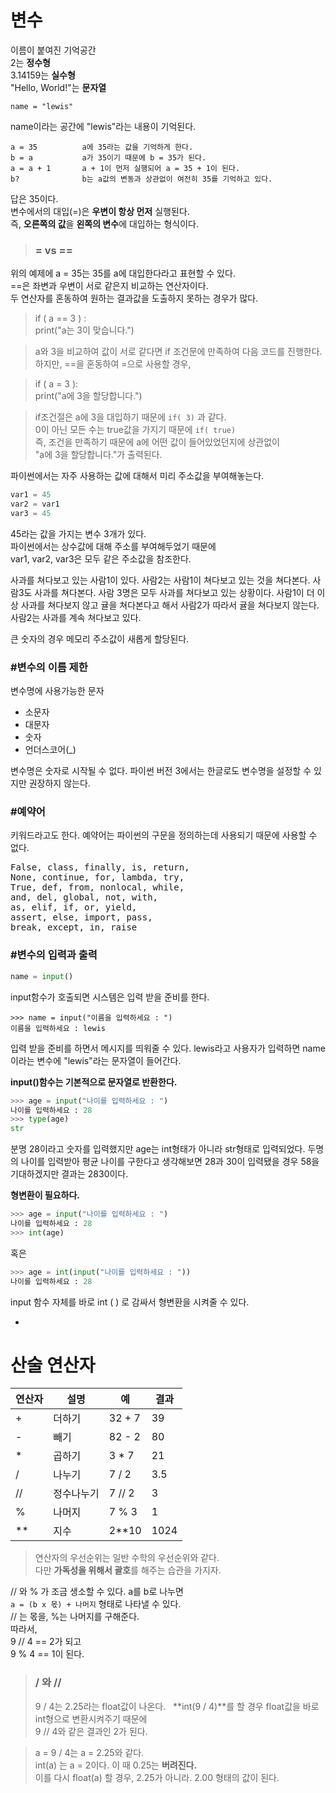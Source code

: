 # 변수 

이름이 붙여진 기억공간   
2는 **정수형**  
3.14159는 **실수형**     
"Hello, World!"는 **문자열**  
```
name = "lewis"
```
name이라는 공간에 "lewis"라는 내용이 기억된다. 
```
a = 35			a에 35라는 값을 기억하게 한다. 
b = a			a가 35이기 때문에 b = 35가 된다.   
a = a + 1		a + 1이 먼저 실행되어 a = 35 + 1이 된다.  
b? 				b는 a값의 변동과 상관없이 여전히 35를 기억하고 있다.   
```
답은 35이다.   
변수에서의 대입(=)은 **우변이 항상 먼저** 실행된다.   
즉, **오른쪽의 값**을 **왼쪽의 변수**에 대입하는 형식이다. 
 
 > ### =  vs  ==
 위의 예제에 a = 35는 35를 a에 대입한다라고 표현할 수 있다.  
 ==은 좌변과 우변이 서로 같은지 비교하는 연산자이다.  
두 연산자를 혼동하여 원하는 결과값을 도출하지 못하는 경우가 많다. 

>if ( a == 3 ) :    
   print("a는 3이 맞습니다.")   
   
>a와 3을 비교하여 값이 서로 같다면 if 조건문에 만족하여 다음 코드를 진행한다.  
하지만, ==을 혼동하여 =으로 사용할 경우,  

>if ( a = 3 ):  
   print("a에 3을 할당합니다.")    
   
>if조건절은 a에 3을 대입하기 때문에 `if( 3)` 과 같다.    
0이 아닌 모든 수는 true값을 가지기 때문에 `if( true)`  
즉, 조건을 만족하기 때문에 a에 어떤 값이 들어있었던지에 상관없이  
"a에 3을 할당합니다."가 출력된다.   

파이썬에서는  자주 사용하는 값에 대해서 미리 주소값을 부여해놓는다.  
```python
var1 = 45
var2 = var1
var3 = 45
```
45라는 값을 가지는 변수 3개가 있다.  
파이썬에서는 상수값에 대해 주소를 부여해두었기 때문에  
var1, var2, var3은 모두 같은 주소값을 참조한다.   

사과를 쳐다보고 있는 사람1이 있다. 사람2는 사람1이 쳐다보고 있는 것을 쳐다본다. 사람3도 사과를 쳐다본다. 사람 3명은 모두 사과를 쳐다보고 있는 상황이다. 사람1이 더 이상 사과를 쳐다보지 않고 귤을 쳐다본다고 해서 사람2가 따라서 귤을 쳐다보지 않는다. 사람2는 사과를 계속 쳐다보고 있다. 

큰 숫자의 경우 메모리 주소값이 새롭게 할당된다.

### #변수의 이름 제한  

변수명에 사용가능한 문자

- 소문자
- 대문자
- 숫자
- 언더스코어(_)  

변수명은 숫자로 시작될 수 없다. 파이썬 버전 3에서는 한글로도 변수명을 설정할 수 있지만 권장하지 않는다.  

### #예약어   
키워드라고도 한다. 예약어는 파이썬의 구문을 정의하는데 사용되기 때문에 사용할 수 없다. 

<pre>
False, class, finally, is, return,
None, continue, for, lambda, try,
True, def, from, nonlocal, while,
and, del, global, not, with,
as, elif, if, or, yield,
assert, else, import, pass,
break, except, in, raise   
</pre>

### #변수의 입력과 출력  
```python
name = input()
```
input함수가 호출되면 시스템은 입력 받을 준비를 한다.  
```
>>> name = input("이름을 입력하세요 : ")
이름을 입력하세요 : lewis 
```
입력 받을 준비를 하면서 메시지를 띄워줄 수 있다. lewis라고 사용자가 입력하면 name이라는 변수에 "lewis"라는 문자열이 들어간다.  

**input()함수는 기본적으로 문자열로 반환한다.**
```python
>>> age = input("나이를 입력하세요 : ")   
나이를 입력하세요 : 28  
>>> type(age)
str
```
분명 28이라고 숫자를 입력했지만 age는 int형태가 아니라 str형태로 입력되었다. 두명의 나이를 입력받아 평균 나이를 구한다고 생각해보면 28과 30이 입력됐을 경우 58을 기대하겠지만 결과는 2830이다.  

**형변환이 필요하다.**   
```python
>>> age = input("나이를 입력하세요 : ")   
나이를 입력하세요 : 28  
>>> int(age)
``` 
혹은
```python
>>> age = int(input("나이를 입력하세요 : "))   
나이를 입력하세요 : 28
```  
input 함수 자체를 바로 int (  ) 로 감싸서 형변환을 시켜줄 수 있다.  

-

# 산술 연산자 

연산자|설명|예|결과
---|---|---|---|
\+	| 더하기		| 32 + 7	| 39 
\-	| 빼기		| 82 - 2	| 80
\*	| 곱하기		| 3 * 7	| 21
/	| 나누기		| 7 / 2	| 3.5
//	| 정수나누기	| 7 // 2	| 3
%	| 나머지		| 7 % 3	| 1
**	| 지수		| 2**10	| 1024

>연산자의 우선순위는 일반 수학의 우선순위와 같다.   
다만 **가독성을 위해서 괄호**를 해주는 습관을 가지자.  

// 와 % 가 조금 생소할 수 있다.
a를 b로 나누면   
`a = (b x 몫) + 나머지` 형태로 나타낼 수 있다.  
// 는 몫을, %는 나머지를 구해준다.  
따라서,   
9 // 4 == 2가 되고   
9 % 4 == 1이 된다.   

>### / 와 //
>9 / 4는 2.25라는 float값이 나온다.  
>**int(9 / 4)**를 할 경우 float값을 바로 int형으로 변환시켜주기 때문에  
>9 // 4와 같은 결과인 2가 된다. 

>a = 9 / 4는 a = 2.25와 같다.  
>int(a) 는 a = 2이다. 이 때 0.25는 **버려진다.**   
>이를 다시 float(a) 할 경우, 2.25가 아니라. 2.00 형태의 값이 된다.  










